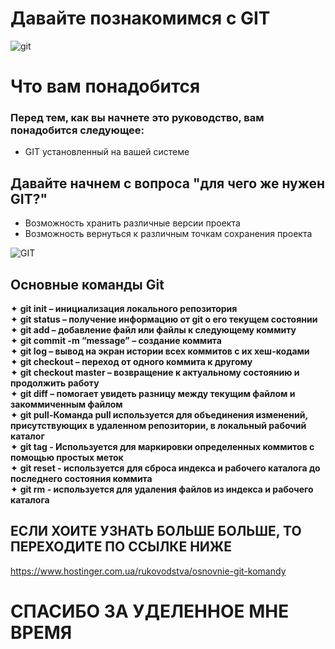 # Давайте познакомимся с GIT
![git](https://techrocks.ru/wp-content/uploads/2019/04/59efwakoatqloh2tfq5j.png)
# Что вам понадобится
### Перед тем, как вы начнете это руководство, вам понадобится следующее:
* GIT установленный на вашей системе
##  Давайте начнем с вопроса "для чего же нужен GIT?"     
* Возможность хранить различные версии проекта
* Возможность вернуться к различным точкам сохранения проекта  

![GIT](https://www.hostinger.com.ua/rukovodstva/wp-content/uploads/sites/8/2017/04/osnovnye-git-komandy-768x478.png)
## Основные команды Git

✦ **git init – инициализация локального репозитория**  
✦ **git status – получение информацию от git о его текущем состоянии**  
✦ **git add – добавление файл или файлы к следующему коммиту**  
✦ **git commit -m “message” – создание коммита**  
✦ **git log – вывод на экран истории всех коммитов с их хеш-кодами**  
✦ **git checkout – переход от одного коммита к другому**  
✦ **git checkout master – возвращение к актуальному состоянию и продолжить работу**  
✦ **git diff – помогает увидеть разницу между текущим файлом и закоммиченным файлом**  
✦ **git pull-Команда pull используется для объединения изменений, присутствующих в удаленном репозитории, в локальный рабочий каталог**     
✦ **git tag - Используется для маркировки определенных коммитов с помощью простых меток**    
✦ **git reset - используется для сброса индекса и рабочего каталога до последнего состояния коммита**  
✦ **git rm - используется для удаления файлов из индекса и рабочего каталога**  
## ЕСЛИ ХОИТЕ УЗНАТЬ БОЛЬШЕ БОЛЬШЕ, ТО ПЕРЕХОДИТЕ ПО ССЫЛКЕ НИЖЕ  
<https://www.hostinger.com.ua/rukovodstva/osnovnie-git-komandy> 
# СПАСИБО ЗА УДЕЛЕННОЕ МНЕ ВРЕМЯ

